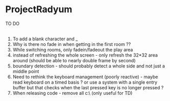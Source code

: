 # ProjectRadyum

TO DO<br><br>

1. To add a blank character and _ <br>
2. Why is there no fade in when getting in the first room ??<br>
3. While switching rooms, only fadein/fadeout the play area<br>
4. instead of refreshing the whole screen - only refresh the 32*32 area around (should be able to nearly double frame by second)<br>
5. boundary detection - should probably detect a whole side and not just a middle point<br>
6. Need to rethink the keyboard management (poorly reactive) - maybe read keyboard on a timed basis ? or use a system with a single entry buffer but that checks when the last pressed key is no longer pressed ? <br>
15. When releasing code - remove all c:\ (only useful for TD)<br>




